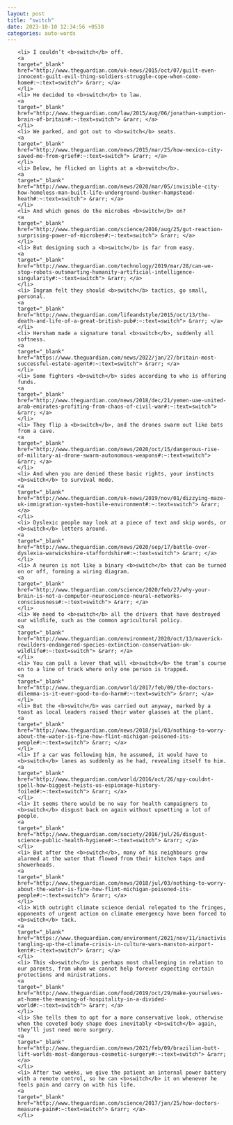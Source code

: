 ```yaml
---
layout: post
title: "switch"
date: 2023-10-10 12:34:56 +0530
categories: auto-words
---
```

<ol>

    <li> I couldn’t <b>switch</b> off.
    <a 
    target="_blank" 
    href="http://www.theguardian.com/uk-news/2015/oct/07/guilt-even-innocent-guilt-evil-thing-soldiers-struggle-cope-when-come-home#:~:text=switch"> &rarr; </a>
    </li>
    <li> He decided to <b>switch</b> to law.
    <a 
    target="_blank" 
    href="http://www.theguardian.com/law/2015/aug/06/jonathan-sumption-brain-of-britain#:~:text=switch"> &rarr; </a>
    </li>
    <li> We parked, and got out to <b>switch</b> seats.
    <a 
    target="_blank" 
    href="http://www.theguardian.com/news/2015/mar/25/how-mexico-city-saved-me-from-grief#:~:text=switch"> &rarr; </a>
    </li>
    <li> Below, he flicked on lights at a <b>switch</b>.
    <a 
    target="_blank" 
    href="http://www.theguardian.com/news/2020/mar/05/invisible-city-how-homeless-man-built-life-underground-bunker-hampstead-heath#:~:text=switch"> &rarr; </a>
    </li>
    <li> And which genes do the microbes <b>switch</b> on?
    <a 
    target="_blank" 
    href="http://www.theguardian.com/science/2016/aug/25/gut-reaction-surprising-power-of-microbes#:~:text=switch"> &rarr; </a>
    </li>
    <li> But designing such a <b>switch</b> is far from easy.
    <a 
    target="_blank" 
    href="http://www.theguardian.com/technology/2019/mar/28/can-we-stop-robots-outsmarting-humanity-artificial-intelligence-singularity#:~:text=switch"> &rarr; </a>
    </li>
    <li> Ingram felt they should <b>switch</b> tactics, go small, personal.
    <a 
    target="_blank" 
    href="http://www.theguardian.com/lifeandstyle/2015/oct/13/the-death-and-life-of-a-great-british-pub#:~:text=switch"> &rarr; </a>
    </li>
    <li> Hersham made a signature tonal <b>switch</b>, suddenly all softness.
    <a 
    target="_blank" 
    href="https://www.theguardian.com/news/2022/jan/27/britain-most-successful-estate-agent#:~:text=switch"> &rarr; </a>
    </li>
    <li> Some fighters <b>switch</b> sides according to who is offering funds.
    <a 
    target="_blank" 
    href="http://www.theguardian.com/news/2018/dec/21/yemen-uae-united-arab-emirates-profiting-from-chaos-of-civil-war#:~:text=switch"> &rarr; </a>
    </li>
    <li> They flip a <b>switch</b>, and the drones swarm out like bats from a cave.
    <a 
    target="_blank" 
    href="http://www.theguardian.com/news/2020/oct/15/dangerous-rise-of-military-ai-drone-swarm-autonomous-weapons#:~:text=switch"> &rarr; </a>
    </li>
    <li> And when you are denied these basic rights, your instincts <b>switch</b> to survival mode.
    <a 
    target="_blank" 
    href="http://www.theguardian.com/uk-news/2019/nov/01/dizzying-maze-uk-immigration-system-hostile-environment#:~:text=switch"> &rarr; </a>
    </li>
    <li> Dyslexic people may look at a piece of text and skip words, or <b>switch</b> letters around.
    <a 
    target="_blank" 
    href="http://www.theguardian.com/news/2020/sep/17/battle-over-dyslexia-warwickshire-staffordshire#:~:text=switch"> &rarr; </a>
    </li>
    <li> A neuron is not like a binary <b>switch</b> that can be turned on or off, forming a wiring diagram.
    <a 
    target="_blank" 
    href="http://www.theguardian.com/science/2020/feb/27/why-your-brain-is-not-a-computer-neuroscience-neural-networks-consciousness#:~:text=switch"> &rarr; </a>
    </li>
    <li> We need to <b>switch</b> all the drivers that have destroyed our wildlife, such as the common agricultural policy.
    <a 
    target="_blank" 
    href="http://www.theguardian.com/environment/2020/oct/13/maverick-rewilders-endangered-species-extinction-conservation-uk-wildlife#:~:text=switch"> &rarr; </a>
    </li>
    <li> You can pull a lever that will <b>switch</b> the tram’s course on to a line of track where only one person is trapped.
    <a 
    target="_blank" 
    href="http://www.theguardian.com/world/2017/feb/09/the-doctors-dilemma-is-it-ever-good-to-do-harm#:~:text=switch"> &rarr; </a>
    </li>
    <li> But the <b>switch</b> was carried out anyway, marked by a toast as local leaders raised their water glasses at the plant.
    <a 
    target="_blank" 
    href="http://www.theguardian.com/news/2018/jul/03/nothing-to-worry-about-the-water-is-fine-how-flint-michigan-poisoned-its-people#:~:text=switch"> &rarr; </a>
    </li>
    <li> If a car was following him, he assumed, it would have to <b>switch</b> lanes as suddenly as he had, revealing itself to him.
    <a 
    target="_blank" 
    href="http://www.theguardian.com/world/2016/oct/26/spy-couldnt-spell-how-biggest-heists-us-espionage-history-foiled#:~:text=switch"> &rarr; </a>
    </li>
    <li> It seems there would be no way for health campaigners to <b>switch</b> disgust back on again without upsetting a lot of people.
    <a 
    target="_blank" 
    href="http://www.theguardian.com/society/2016/jul/26/disgust-science-public-health-hygiene#:~:text=switch"> &rarr; </a>
    </li>
    <li> But after the <b>switch</b>, many of his neighbours grew alarmed at the water that flowed from their kitchen taps and showerheads.
    <a 
    target="_blank" 
    href="http://www.theguardian.com/news/2018/jul/03/nothing-to-worry-about-the-water-is-fine-how-flint-michigan-poisoned-its-people#:~:text=switch"> &rarr; </a>
    </li>
    <li> With outright climate science denial relegated to the fringes, opponents of urgent action on climate emergency have been forced to <b>switch</b> tack.
    <a 
    target="_blank" 
    href="https://www.theguardian.com/environment/2021/nov/11/inactivists-tangling-up-the-climate-crisis-in-culture-wars-manston-airport-kent#:~:text=switch"> &rarr; </a>
    </li>
    <li> This <b>switch</b> is perhaps most challenging in relation to our parents, from whom we cannot help forever expecting certain protections and ministrations.
    <a 
    target="_blank" 
    href="http://www.theguardian.com/food/2019/oct/29/make-yourselves-at-home-the-meaning-of-hospitality-in-a-divided-world#:~:text=switch"> &rarr; </a>
    </li>
    <li> She tells them to opt for a more conservative look, otherwise when the coveted body shape does inevitably <b>switch</b> again, they’ll just need more surgery.
    <a 
    target="_blank" 
    href="http://www.theguardian.com/news/2021/feb/09/brazilian-butt-lift-worlds-most-dangerous-cosmetic-surgery#:~:text=switch"> &rarr; </a>
    </li>
    <li> After two weeks, we give the patient an internal power battery with a remote control, so he can <b>switch</b> it on whenever he feels pain and carry on with his life.
    <a 
    target="_blank" 
    href="http://www.theguardian.com/science/2017/jan/25/how-doctors-measure-pain#:~:text=switch"> &rarr; </a>
    </li>